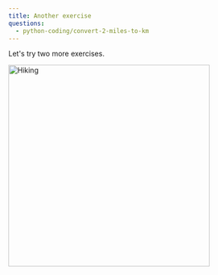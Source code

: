 ```yaml
---
title: Another exercise
questions:
  - python-coding/convert-2-miles-to-km
---
```


Let's try two more exercises.

<img src="https://accy570-fa2020-course-site-assets.s3-us-west-2.amazonaws.com/images/hiking-illustration-01%402x.png" width="400" alt="Hiking" />
